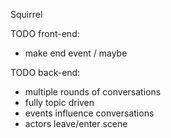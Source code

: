 Squirrel

TODO front-end:
- make end event / maybe



TODO back-end:
- multiple rounds of conversations
- fully topic driven
- events influence conversations
- actors leave/enter scene

